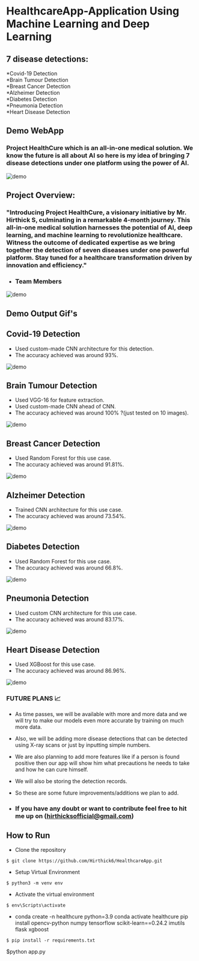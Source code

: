 # HealthcareApp-Application Using Machine Learning and Deep Learning</br>
## 7 disease detections:
*Covid-19 Detection</br>
*Brain Tumour Detection</br>
*Breast Cancer Detection</br>
*Alzheimer Detection</br>
*Diabetes Detection</br>
*Pneumonia Detection</br>
*Heart Disease Detection
</br>
## Demo WebApp
###  Project HealthCure which is an all-in-one medical solution. We know the future is all about AI so here is my idea of bringing 7 disease detections under one platform using the power of AI. 
 ![demo](https://media.giphy.com/media/v1.Y2lkPTc5MGI3NjExdzBpOXR4eGtoNm5yYWdiNXEyYzIwenpyMTEwdHBhZDVxcGt6ZjI0ayZlcD12MV9pbnRlcm5hbF9naWZfYnlfaWQmY3Q9Zw/KzF8DYXcAutCgi1G0r/giphy.gif)
## Project Overview:
#### 
### "Introducing Project HealthCure, a visionary initiative by Mr. Hirthick S, culminating in a remarkable 4-month journey. This all-in-one medical solution harnesses the potential of AI, deep learning, and machine learning to revolutionize healthcare. Witness the outcome of dedicated expertise as we bring together the detection of seven diseases under one powerful platform. Stay tuned for a healthcare transformation driven by innovation and efficiency."

- ### Team Members
![demo](https://media.giphy.com/media/v1.Y2lkPTc5MGI3NjExMnBuZXZ0aGhqNTFtd3Q0MnBrbXUwcjBjNjI4M3JqcTFkaGw4eXdoeSZlcD12MV9pbnRlcm5hbF9naWZfYnlfaWQmY3Q9Zw/wXFdM9bohG4bqK2qOT/giphy.gif
)
                                                                           
## Demo Output Gif's
## Covid-19 Detection
* Used custom-made CNN architecture for this detection.
* The accuracy achieved was around 93%.
  
![demo](https://media.giphy.com/media/v1.Y2lkPTc5MGI3NjExcnZtejI2YmgxZGtvcWx6cmVsMGE3MGNsd3FkcGgzZ2ZrbGc3NDQzYSZlcD12MV9pbnRlcm5hbF9naWZfYnlfaWQmY3Q9Zw/mRYDBJnKQAeXL7C9wR/giphy.gif)
</br>

## Brain Tumour Detection

* Used VGG-16 for feature extraction.
* Used custom-made CNN ahead of CNN.
* The accuracy achieved was around 100% ?(just tested on 10 images).

![demo](https://media.giphy.com/media/v1.Y2lkPTc5MGI3NjExNTFjNnIzdDVycHdtN2MydWdsZHl5aWZwaHR6dDM1MWZvZzk4dHMwbCZlcD12MV9pbnRlcm5hbF9naWZfYnlfaWQmY3Q9Zw/kahG8dtDno4V73Fvg6/giphy.gif)
</br>

## Breast Cancer Detection

* Used Random Forest for this use case.
* The accuracy achieved was around 91.81%.

![demo](https://media.giphy.com/media/v1.Y2lkPTc5MGI3NjExaDZrZGp3dXFyY2xwNjFlYnp1Zm9sdHVleHR1OHd2dXQyM21pdnBncSZlcD12MV9pbnRlcm5hbF9naWZfYnlfaWQmY3Q9Zw/yVTimfOFyvaDrsvrKI/source.gif)
</br>

## Alzheimer Detection

* Trained CNN architecture for this use case.
* The accuracy achieved was around 73.54%.

![demo](https://media.giphy.com/media/v1.Y2lkPTc5MGI3NjExeDVqZHpiempzaGdjMmxicDNxeWdsdTAxM3E3cm55N21sdTVibXN5NyZlcD12MV9pbnRlcm5hbF9naWZfYnlfaWQmY3Q9Zw/1vsq6ySpMb9DyCXhY0/giphy.gif)
</br>

## Diabetes Detection

* Used Random Forest for this use case.
* The accuracy achieved was around 66.8%.

![demo](https://media.giphy.com/media/v1.Y2lkPTc5MGI3NjExaW02Mms1MHo1c3gwbWlodXF1aWUzd2sxMmI0enIxZW9uMTE0ZHJ5dyZlcD12MV9pbnRlcm5hbF9naWZfYnlfaWQmY3Q9Zw/9srEDivkNQ53k3b2HT/giphy.gif)
</br>

## Pneumonia Detection

* Used custom CNN architecture for this use case.
* The accuracy achieved was around 83.17%.

![demo](https://media.giphy.com/media/v1.Y2lkPTc5MGI3NjExNmJqZDAyZTJpcGprNHc4bmFxZDdqZzRucWxlY3J3Nmh2c3NseXFrbCZlcD12MV9pbnRlcm5hbF9naWZfYnlfaWQmY3Q9Zw/NUjdZ0NBsiBb3KMXhW/giphy.gif)
</br>

## Heart Disease Detection

* Used XGBoost for this use case.
* The accuracy achieved was around 86.96%.

![demo](https://media.giphy.com/media/v1.Y2lkPTc5MGI3NjExZjl5NXEwcWpnYjVhaHl0ZzRoZWFtdnU3M2YwNmp1OTN6eXI4eTk1MSZlcD12MV9pbnRlcm5hbF9naWZfYnlfaWQmY3Q9Zw/PD0Ytc8cTLxeL9WaDP/giphy.gif)
</br>
### FUTURE PLANS 📈

* As time passes, we will be available with more and more data and we will try to make our models even more accurate by training on much more data.

* Also, we will be adding more disease detections that can be detected using X-ray scans or just by inputting simple numbers.

* We are also planning to add more features like if a person is found positive then our app will show him what precautions he needs to take and how he can cure himself.

* We will also be storing the detection records.

* So these are some future improvements/additions we plan to add.

* ###  If you have any doubt or want to contribute feel free to hit me up on (hirthicksofficial@gmail.com) 
  
## How to Run
* Clone the repository

```
$ git clone https://github.com/Hirthick6/HealthcareApp.git
```
* Setup Virtual Environment

```
$ python3 -m venv env
```
* Activate the virtual environment

```
$ env\Scripts\activate
```
* conda create -n healthcure python=3.9
  conda activate healthcure 
  pip install opencv-python numpy tensorflow scikit-learn==0.24.2 imutils flask xgboost

```
$ pip install -r requirements.txt

```
$python app.py





